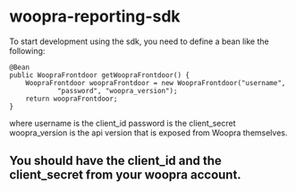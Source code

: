 # woopra-reporting-sdk


To start development using the sdk, you need to define a bean like the following:

  	
  	@Bean
	public WoopraFrontdoor getWoopraFrontdoor() {
		WoopraFrontdoor woopraFrontdoor = new WoopraFrontdoor("username",
				"password", "woopra_version");
		return woopraFrontdoor;
	}

where username is the client_id
password is the client_secret
woopra_version is the api version that is exposed from Woopra themselves.
	
## You should have the client_id and the client_secret from your woopra account.
